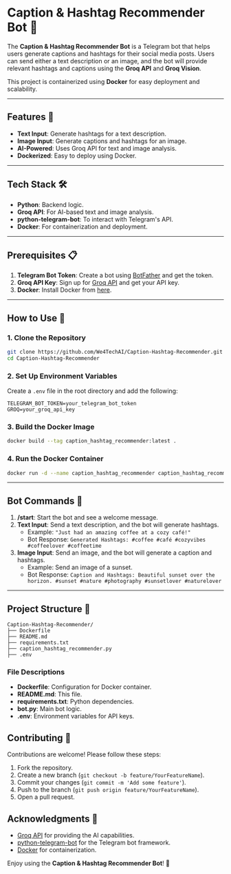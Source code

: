 # Caption & Hashtag Recommender Bot 🤖

The **Caption & Hashtag Recommender Bot** is a Telegram bot that helps users generate captions and hashtags for their social media posts. Users can send either a text description or an image, and the bot will provide relevant hashtags and captions using the **Groq API** and **Groq Vision**.

This project is containerized using **Docker** for easy deployment and scalability.

---

## Features 🌟
- **Text Input**: Generate hashtags for a text description.
- **Image Input**: Generate captions and hashtags for an image.
- **AI-Powered**: Uses Groq API for text and image analysis.
- **Dockerized**: Easy to deploy using Docker.

---

## Tech Stack 🛠️
- **Python**: Backend logic.
- **Groq API**: For AI-based text and image analysis.
- **python-telegram-bot**: To interact with Telegram's API.
- **Docker**: For containerization and deployment.

---

## Prerequisites 📋
1. **Telegram Bot Token**: Create a bot using [BotFather](https://core.telegram.org/bots#botfather) and get the token.
2. **Groq API Key**: Sign up for [Groq API](https://groq.com/) and get your API key.
3. **Docker**: Install Docker from [here](https://docs.docker.com/get-docker/).

---

## How to Use 🚀

### 1. Clone the Repository
```bash
git clone https://github.com/We4TechAI/Caption-Hashtag-Recommender.git
cd Caption-Hashtag-Recommender
```

### 2. Set Up Environment Variables
Create a `.env` file in the root directory and add the following:
```env
TELEGRAM_BOT_TOKEN=your_telegram_bot_token
GROQ=your_groq_api_key
```

### 3. Build the Docker Image
```bash
docker build --tag caption_hashtag_recommender:latest .
```

### 4. Run the Docker Container
```bash
docker run -d --name caption_hashtag_recommender caption_hashtag_recommender:latest
```

---

## Bot Commands 🤖
1. **/start**: Start the bot and see a welcome message.
2. **Text Input**: Send a text description, and the bot will generate hashtags.
   - Example: `"Just had an amazing coffee at a cozy café!"`
   - Bot Response: `Generated Hashtags: #coffee #café #cozyvibes #coffeelover #coffeetime`
3. **Image Input**: Send an image, and the bot will generate a caption and hashtags.
   - Example: Send an image of a sunset.
   - Bot Response: `Caption and Hashtags: Beautiful sunset over the horizon. #sunset #nature #photography #sunsetlover #naturelover`

---

## Project Structure 📂
```
Caption-Hashtag-Recommender/
├── Dockerfile
├── README.md
├── requirements.txt
├── caption_hashtag_recommender.py
├── .env
```

### File Descriptions
- **Dockerfile**: Configuration for Docker container.
- **README.md**: This file.
- **requirements.txt**: Python dependencies.
- **bot.py**: Main bot logic.
- **.env**: Environment variables for API keys.







## Contributing 🤝
Contributions are welcome! Please follow these steps:
1. Fork the repository.
2. Create a new branch (`git checkout -b feature/YourFeatureName`).
3. Commit your changes (`git commit -m 'Add some feature'`).
4. Push to the branch (`git push origin feature/YourFeatureName`).
5. Open a pull request.





## Acknowledgments 🙏
- [Groq API](https://groq.com/) for providing the AI capabilities.
- [python-telegram-bot](https://python-telegram-bot.org/) for the Telegram bot framework.
- [Docker](https://www.docker.com/) for containerization.


Enjoy using the **Caption & Hashtag Recommender Bot**! 🎉
